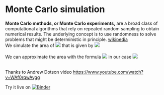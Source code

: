 # Monte Carlo simulation
**Monte Carlo methods, or Monte Carlo experiments,** are a broad class of computational algorithms that rely on repeated random sampling to obtain numerical results. The underlying concept is to use randomness to solve problems that might be deterministic in principle. [wikipedia](https://en.wikipedia.org/wiki/Monte_Carlo_method)
<br>
We simulate the area of <img src="https://render.githubusercontent.com/render/math?math=sin(x) \text{from} 0 \text{to} \pi"> that is given by <img src="https://render.githubusercontent.com/render/math?math=\int_{o}^{\pi} sin(x) = -cos(x) \Big|_0^{\pi} = 2"> <br>
<br>
We can approximate the area with the formula <img src="https://render.githubusercontent.com/render/math?math=(b-a) \frac{1}{N} \sum_{i=1}^{N} f(x_i)"> in our case  <img src="https://render.githubusercontent.com/render/math?math=(b-a) \frac{1}{N} \sum_{i=1}^{N} sin(x_i)"> <br><br>

Thanks to Andrew Dotson video https://www.youtube.com/watch?v=WAf0rqwAvgg

Try it live on [![Binder](https://mybinder.org/badge_logo.svg)](https://mybinder.org/v2/gh/adalseno/montecarlo_simulation_integral/HEAD?filepath=Monte%20Carlo%20simulation%20for%20integral.ipynb)
